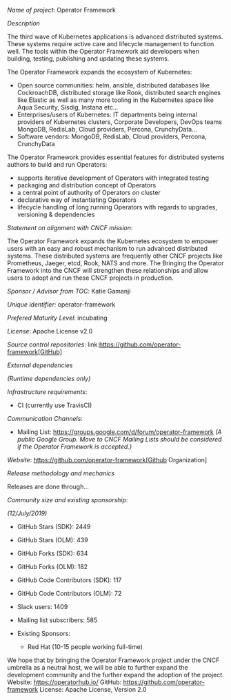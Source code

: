 *Name of project:* Operator Framework

*Description*

The third wave of Kubernetes applications is advanced distributed systems. These systems require active care and lifecycle management to function well. The tools within the Operator Framework aid developers when building, testing, publishing and updating these systems.

The Operator Framework expands the ecosystem of Kubernetes:

* Open source communities: helm, ansible, distributed databases like CockroachDB, distributed storage like Rook, distributed search engines like Elastic as well as many more tooling in the Kubernetes space like Aqua Security, Sisdig, Instana etc...
* Enterprises/users of Kubernetes: IT departments being internal providers of Kubernetes clusters, Corporate Developers, DevOps teams MongoDB, RedisLab, Cloud providers, Percona, CrunchyData...
* Software vendors: MongoDB, RedisLab, Cloud providers, Percona, CrunchyData

The Operator Framework provides essential features for distributed systems authors to build and run Operators:

* supports iterative development of Operators with integrated testing
* packaging and distribution concept of Operators
* a central point of authority of Operators on cluster
* declarative way of instantiating Operators
* lifecycle handling of long running Operators with regards to upgrades, versioning & dependencies 


*Statement on alignment with CNCF mission*:

The Operator Framework expands the Kubernetes ecosystem to empower users with an easy and robust mechanism to run advanced distributed systems. These distributed systems are frequently other CNCF projects like Prometheus, Jaeger, etcd, Rook, NATS and more. The Bringing the Operator Framework into the CNCF will strengthen these relationships and allow users to adopt and run these CNCF projects in production.

*Sponsor / Advisor from TOC*: Katie Gamanji

*Unique identifier:* operator-framework

*Prefered Maturity Level*: incubating

*License*: Apache License v2.0

*Source control repositories*: link:https://github.com/operator-framework[GitHub]

*External dependencies*

_(Runtime dependencies only)_


*Infrastructure requirements*: 

* CI (currently use TravisCI)

*Communication Channels*:

* Mailing List: https://groups.google.com/d/forum/operator-framework _(A public Google Group. Move to CNCF Mailing Lists should be considered if the Operator Framework is accepted.)_

*Website*: https://github.com/operator-framework[Github Organization]

*Release methodology and mechanics*

Releases are done through...

*Community size and existing sponsorship*:

_(12/July/2019)_

* GitHub Stars (SDK): 2449
* GitHub Stars (OLM): 439
* GitHub Forks (SDK): 634
* GitHub Forks (OLM): 182
* GitHub Code Contributors (SDK): 117
* GitHub Code Contributors (OLM): 72
* Slack users: 1409
* Mailing list subscribers: 585

* Existing Sponsors:
  * Red Hat (10-15 people working full-time)
  
We hope that by bringing the Operator Framework project under the CNCF umbrella as a neutral host, we will be able to further expand the development community and the further expand the adoption of the project.
Website: https://operatorhub.io/
GitHub: https://github.com/operator-framework
License: Apache License, Version 2.0
